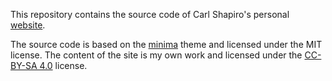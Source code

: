 This repository contains the source code of Carl Shapiro's personal [website](http://carl.shapiro.cc). 

The source code is based on the [minima](https://github.com/jekyll/minima) theme and licensed under the MIT license. The content of the site is my own work and licensed under the <a href="https://creativecommons.org/licenses/by-sa/4.0/">CC-BY-SA 4.0</a> license.
